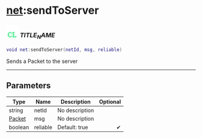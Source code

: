 # [net](../net/README.md):sendToServer

### <img src="../../.gitbook/assets/client.png" width="32" height="32" /> $TITLE_NAME$

```lua
void net:sendToServer(netId, msg, reliable)
```

Sends a Packet to the server<br>

-----------------
## Parameters

| Type   | Name | Description | Optional |
| ------ | ---- | ----------- | -------: |
| string | netId | No description |  |
| [Packet](../packet/README.md) | msg | No description |  |
| boolean | reliable | Default: true | ✔ |
